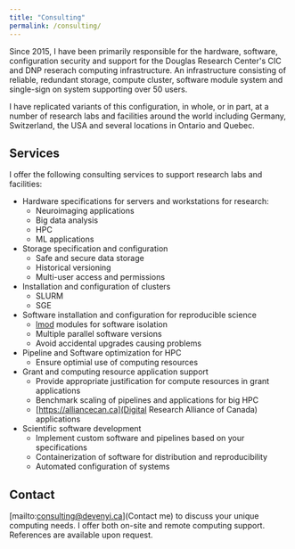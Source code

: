 ```yaml
---
title: "Consulting"
permalink: /consulting/
---
```


Since 2015, I have been primarily responsible for the hardware, software, configuration
security and support for the Douglas Research Center's CIC and DNP reserach computing infrastructure.
An infrastructure consisting of reliable, redundant storage, compute cluster, software
module system and single-sign on system supporting over 50 users.

I have replicated variants of this configuration, in whole, or in part, at a number of research labs and
facilities around the world including Germany, Switzerland, the USA and several locations
in Ontario and Quebec.

## Services

I offer the following consulting services to support research labs and facilities:

- Hardware specifications for servers and workstations for research:
  - Neuroimaging applications
  - Big data analysis
  - HPC
  - ML applications
- Storage specification and configuration
  - Safe and secure data storage
  - Historical versioning
  - Multi-user access and permissions
- Installation and configuration of clusters
  - SLURM
  - SGE
- Software installation and configuration for reproducible science
  - [lmod](https://lmod.readthedocs.io/en/latest/) modules for software isolation
  - Multiple parallel software versions
  - Avoid accidental upgrades causing problems
- Pipeline and Software optimization for HPC
  - Ensure optimial use of computing resources
- Grant and computing resource application support
  - Provide appropriate justification for compute resources in grant applications
  - Benchmark scaling of pipelines and applications for big HPC
  - [https://alliancecan.ca](Digital Research Alliance of Canada) applications
- Scientific software development
  - Implement custom software and pipelines based on your specifications
  - Containerization of software for distribution and reproducibility
  - Automated configuration of systems

## Contact

[mailto:consulting@devenyi.ca](Contact me) to discuss your unique computing needs.
I offer both on-site and remote computing support. References are available upon request.